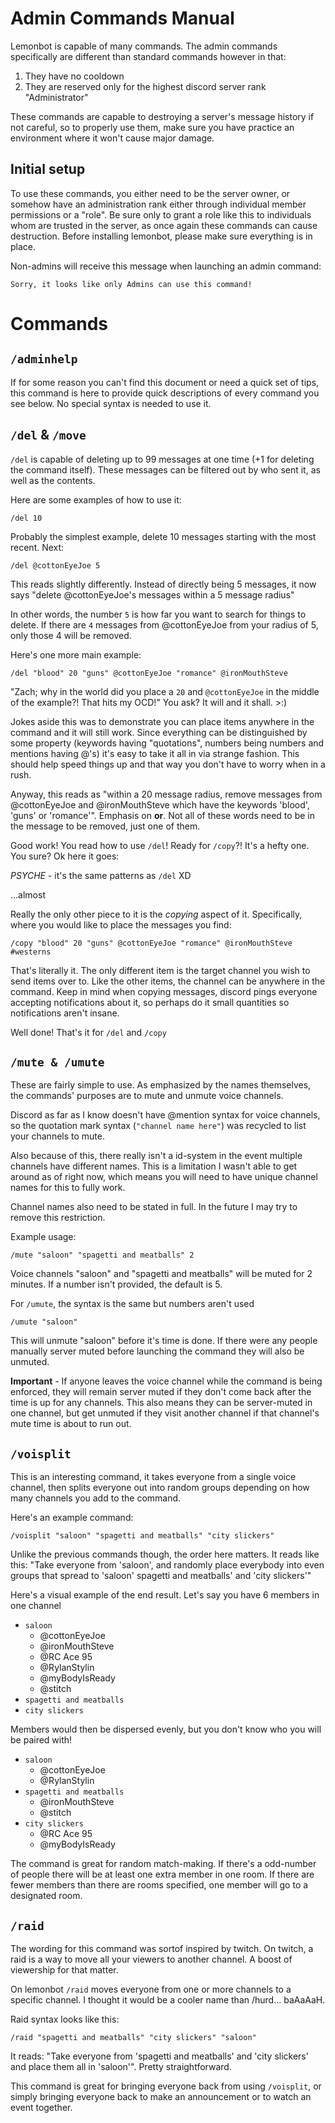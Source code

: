 # Admin Commands Manual

Lemonbot is capable of many commands. The admin commands specifically are different than standard commands however in that:

1. They have no cooldown
1. They are reserved only for the highest discord server rank "Administrator"

These commands are capable to destroying a server's message history if not careful, so to properly use them, make sure you have practice an environment where it won't cause major damage.

## Initial setup

To use these commands, you either need to be the server owner, or somehow have an administration rank either through individual member permissions or a "role". Be sure only to grant a role like this to individuals whom are trusted in the server, as once again these commands can cause destruction. Before installing lemonbot, please make sure everything is in place.

Non-admins will receive this message when launching an admin command:

`Sorry, it looks like only Admins can use this command!`

# Commands

## `/adminhelp`

If for some reason you can't find this document or need a quick set of tips, this command is here to provide quick descriptions of every command you see below. No special syntax is needed to use it.

## `/del` & `/move`


`/del` is capable of deleting up to 99 messages at one time (+1 for deleting the command itself). These messages can be filtered out by who sent it, as well as the contents.

Here are some examples of how to use it:

```
/del 10
```
Probably the simplest example, delete 10 messages starting with the most recent. Next:

```
/del @cottonEyeJoe 5
```
This reads slightly differently. Instead of directly being 5 messages, it now says "delete @cottonEyeJoe's messages within a 5 message radius"

In other words, the number `5` is how far you want to search for things to delete. If there are `4` messages from @cottonEyeJoe from your radius of 5, only those 4 will be removed.

Here's one more main example:
```
/del "blood" 20 "guns" @cottonEyeJoe "romance" @ironMouthSteve
```

"Zach; why in the world did you place a `20` and `@cottonEyeJoe` in the middle of the example?! That hits my OCD!" You ask? It will and it shall. >:)

Jokes aside this was to demonstrate you can place items anywhere in the command and it will still work. Since everything can be distinguished by some property (keywords having "quotations", numbers being numbers and mentions having @'s) it's easy to take it all in via strange fashion. This should help speed things up and that way you don't have to worry when in a rush.

Anyway, this reads as "within a 20 message radius, remove messages from @cottonEyeJoe and @ironMouthSteve which have the keywords 'blood', 'guns' or 'romance'". Emphasis on **or**. Not all of these words need to be in the message to be removed, just one of them.

Good work! You read how to use `/del`! Ready for `/copy`?! It's a hefty one. You sure? Ok here it goes:

*PSYCHE* - it's the same patterns as `/del` XD

...almost

Really the only other piece to it is the *copying* aspect of it. Specifically, where you would like to place the messages you find:

```
/copy "blood" 20 "guns" @cottonEyeJoe "romance" @ironMouthSteve #westerns
```

That's literally it. The only different item is the target channel you wish to send items over to. Like the other items, the channel can be anywhere in the command. Keep in mind when copying messages, discord pings everyone accepting notifications about it, so perhaps do it small quantities so notifications aren't insane.

Well done! That's it for `/del` and `/copy`

## `/mute & /umute`

These are fairly simple to use. As emphasized by the names themselves, the commands' purposes are to mute and unmute voice channels.

Discord as far as I know doesn't have @mention syntax for voice channels, so the quotation mark syntax (`"channel name here"`) was recycled to list your channels to mute.

Also because of this, there really isn't a id-system in the event multiple channels have different names. This is a limitation I wasn't able to get around as of right now, which means you will need to have unique channel names for this to fully work.

Channel names also need to be stated in full. In the future I may try to remove this restriction.

Example usage:
```
/mute "saloon" "spagetti and meatballs" 2
```

Voice channels "saloon" and "spagetti and meatballs" will be muted for 2 minutes. If a number isn't provided, the default is 5.

For `/umute`, the syntax is the same but numbers aren't used

```
/umute "saloon"
```

This will unmute "saloon" before it's time is done. If there were any people manually server muted before launching the command they will also be unmuted.

**Important** - If anyone leaves the voice channel while the command is being enforced, they will remain server muted if they don't come back after the time is up for any channels. This also means they can be server-muted in one channel, but get unmuted if they visit another channel if that channel's mute time is about to run out.

## `/voisplit`

This is an interesting command, it takes everyone from a single voice channel, then splits everyone out into random groups depending on how many channels you add to the command.

Here's an example command:
```
/voisplit "saloon" "spagetti and meatballs" "city slickers"
```

Unlike the previous commands though, the order here matters. It reads like this: "Take everyone from 'saloon', and randomly place everybody into even groups that spread to 'saloon' spagetti and meatballs' and 'city slickers'"

Here's a visual example of the end result. Let's say you have 6 members in one channel

* `saloon`
    * @cottonEyeJoe
    * @ironMouthSteve
    * @RC Ace 95
    * @RylanStylin
    * @myBodyIsReady
    * @stitch
* `spagetti and meatballs`
* `city slickers`

Members would then be dispersed evenly, but you don't know who you will be paired with!

* `saloon`
    * @cottonEyeJoe
    * @RylanStylin
* `spagetti and meatballs`
    * @ironMouthSteve
    * @stitch
* `city slickers`
    * @RC Ace 95
    * @myBodyIsReady

The command is great for random match-making. If there's a odd-number of people there will be at least one extra member in one room. If there are fewer members than there are rooms specified, one member will go to a designated room.

## `/raid`

The wording for this command was sortof inspired by twitch. On twitch, a raid is a way to move all your viewers to another channel. A boost of viewership for that matter.

On lemonbot `/raid` moves everyone from one or more channels to a specific channel. I thought it would be a cooler name than /hurd... baAaAaH.

Raid syntax looks like this:

```
/raid "spagetti and meatballs" "city slickers" "saloon"
```

It reads: "Take everyone from 'spagetti and meatballs' and 'city slickers' and place them all in 'saloon'". Pretty straightforward.

This command is great for bringing everyone back from using `/voisplit`, or simply bringing everyone back to make an announcement or to watch an event together.